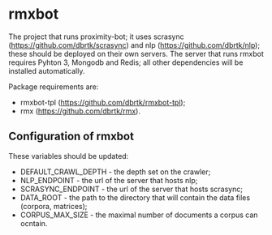 # rmxbot

The project that runs proximity-bot; it uses scrasync (https://github.com/dbrtk/scrasync) and nlp (https://github.com/dbrtk/nlp); these should be deployed on their own servers. The server that runs rmxbot requires Pyhton 3, Mongodb and Redis; all other dependencies will be installed automatically.


Package requirements are:
* rmxbot-tpl (https://github.com/dbrtk/rmxbot-tpl);
* rmx (https://github.com/dbrtk/rmx).

## Configuration of rmxbot
These variables should be updated:
* DEFAULT_CRAWL_DEPTH - the depth set on the crawler;
* NLP_ENDPOINT - the url of the server that hosts nlp;
* SCRASYNC_ENDPOINT - the url of the server that hosts scrasync;
* DATA_ROOT - the path to the directory that will contain the data files (corpora, matrices);
* CORPUS_MAX_SIZE - the maximal number of documents a corpus can ocntain.

